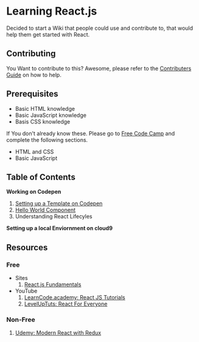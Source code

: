 # Learning React.js

Decided to start a Wiki that people could use and contribute to, that
would help them get started with React.

## Contributing

You Want to contribute to this? Awesome, please refer to the
[Contributers Guide](.github/CONTRIBUTING.md) on how to help.

## Prerequisites

- Basic HTML knowledge
- Basic JavaScript knowledge
- Basis CSS knowledge

If You don't already know these. Please go to [Free Code Camp][1] and
complete the following sections.

- HTML and CSS
- Basic JavaScript

## Table of Contents

**Working on Codepen**

1. [Setting up a Template on Codepen][2]
2. [Hello World Component][3]
3. Understanding React Lifecyles

**Setting up a local Enviornment on cloud9**

## Resources

### Free

- Sites
  1. [React.js Fundamentals][2]
- YouTube
  1. [LearnCode.academy: React JS Tutorials][3]
  2. [LevelUpTuts: React For Everyone][4]

### Non-Free

1. [Udemy: Modern React with Redux][5]

[1]: https://www.freecodecamp.com/ (Free Code Camp)
[2]: http://courses.reactjsprogram.com/courses/reactjsfundamental
[3]: https://www.youtube.com/playlist?list=PLoYCgNOIyGABj2GQSlDRjgvXtqfDxKm5b
[4]: https://www.youtube.com/playlist?list=PLLnpHn493BHFfs3Uj5tvx17mXk4B4ws4p1
[5]: https://www.udemy.com/react-redux-tutorial/
